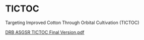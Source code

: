 # TICTOC
Targeting Improved Cotton Through Orbital Cultivation (TICTOC)


[DRB ASGSR TICTOC Final Version.pdf](https://github.com/dr-richard-barker/TICTOC/files/14593857/DRB.ASGSR.TICTOC.Final.Version.pdf)


